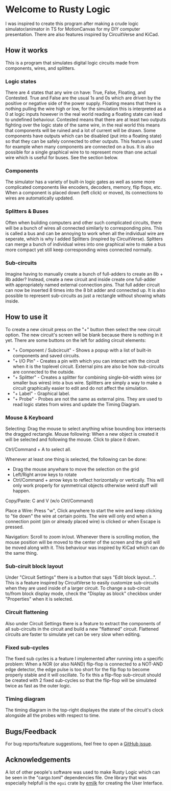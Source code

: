 # Welcome to Rusty Logic

I was inspired to create this program after making a crude logic simulator/animator in TS for MotionCanvas for my DIY computer presentation. There are also features inspired by CircuitVerse and KiCad.

## How it works

This is a program that simulates digital logic circuits made from components, wires, and splitters.

### Logic states

There are 4 states that any wire cn have: True, False, Floating, and Contested. True and False are the usual 1s and 0s which are driven by the positive or negative side of the power supply. Floating means that there is nothing pulling the wire high or low, for the simulation this is interpreted as a 0 at logic inputs however in the real world reading a floating state can lead to undefined behaviour. Contested means that there are at least two outputs fighting over the logic state of the same wire, in the real world this means that components will be ruined and a lot of current will be drawn. Some components have outputs which can be disabled (put into a floating state) so that they can be safely connected to other outputs. This feature is used for example when many components are connected on a bus.
It is also possible for a single graphical wire to to represent more than one actual wire which is useful for buses. See the section below.

### Components

The simulator has a variety of built-in logic gates as well as some more complicated components like encoders, decoders, memory, flip flops, etc. When a component is placed down (left click) or moved, its connections to wires are automatically updated.

### Splitters & Buses

Often when building computers and other such complicated circuits, there will be a bunch of wires all connected similarly to corresponding pins. This is called a bus and can be annoying to work when all the individual wire are seperate, which is why I added Splitters (inspired by CircuitVerse). Spltters can merge a bunch of individual wires into one graphical wire to make a bus more compact yet still keep corresponding wires connected normally.

### Sub-circuits

Imagine having to manually create a bunch of full-adders to create an 8b + 8b adder? Instead, create a new circuit and inside create one full-adder with appropriately named external connection pins. That full adder circuit can now be inserted 8 times into the 8 bit adder and connected up. It is also possible to represent sub-circuits as just a rectangle without showing whats inside.

## How to use it

To create a new circuit press on the "+" button then select the new circuit option. The new circuit's screen will be blank because there is nothing in it yet. There are some buttons on the left for adding circuit elements:
* "+ Component / Subcircuit" - Shows a popup with a list of built-in components and saved circuits.
* "+ I/O Pin" - Creates a pin with which you can interact with the circuit when it is the toplevel circuit. External pins are also be how sub-circuits are connected to the outside.
* "+ Splitter" - Creates a splitter for combining single-bit-width wires (or smaller bus wires) into a bus wire. Splitters are simply a way to make a circuit graphically easier to edit and do not affect the simulation.
* "+ Label" - Graphical label.
* "+ Probe" - Probes are not the same as external pins. They are used to read logic states from wires and update the Timing Diagram.

### Mouse & Keyboard

Selecting: Drag the mouse to select anything whise bounding box intersects the dragged rectangle.
Mouse following: When a new object is created it will be selected and following the mouse. Click to place it down.

Ctrl/Command + A to select all.

Whenever at least one thing is selected, the following can be done:
* Drag the mouse anywhare to move the selection on the grid
* Left/Right arrow keys to rotate
* Ctrl/Command + arrow keys to reflect horizontally or vertically. This will only work properly for symmetrical objects otherwise weird stuff will happen.

Copy/Paste: C and V (w/o Ctrl/Command)

Place a Wire: Press "w", Click anywhere to start the wire and keep clicking to "tie down" the wire at certain points. The wire will only end when a connection point (pin or already placed wire) is clicked or when Escape is pressed.

Navigation: Scroll to zoom in/out. Whenever there is scrolling motion, the mouse position will be moved to the center of the screen and the grid will be moved along with it. This behaviour was inspired by KiCad which can do the same thing.

### Sub-ciruit block layout

Under "Circuit Settings" there is a button that says "Edit block layout...". This is a feature inspired by CircuitVerse to easily customize sub-circuits when they are used inside of a larger circuit. To change a sub-circuit to/from block display mode, check the "Display as block" checkbox under "Properties" when it is selected.

### Circuit flattening

Also under Circuit Settings there is a feature to extract the components of all sub-circuits in the circuit and build a new "flattened" circuit. Flattened circuits are faster to simulate yet can be very slow when editing.

### Fixed sub-cycles

The fixed sub cycles is a feature I implemented after running into a specific problem: When a NOR (or also NAND) flip-flop is connected to a NOT-AND edge detector, the edge pulse is too short for the flip flop to become properly stable and it will oscillate. To fix this a flip-flop sub-circuit should be created with 2 fixed sub-cycles so that the flip-flop will be simulated twice as fast as the outer logic.

### Timing diagram

The timing diagram in the top-right displayes the state of the circuit's clock alongside all the probes with respect to time.

## Bugs/Feedback

For bug reports/feature suggestions, feel free to open a [GitHub issue](https://github.com/HDrizzle/rusty_logic/issues).

## Acknowledgements

A lot of other people's software was used to make Rusty Logic which can be seen in the "cargo.toml" dependencies file. One library that was especially helpfull is the `egui` crate by [emilk](https://github.com/emilk) for creating the User Interface.